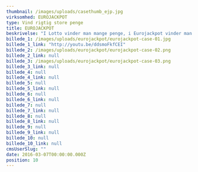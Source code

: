 ```yaml
---
thumbnail: /images/uploads/casethumb_ejp.jpg
virksomhed: EUROJACKPOT
type: Vind rigtig store penge
title: EUROJACKPOT
beskrivelse: "I Lotto vinder man mange penge, i Eurojackpot vinder man rigtig mange penge. Vores Eurojackpot univers taler til den lidt yngre målgruppe og visualiserer, hvor ekstreme præmiesummer der spilles om i det europæiske Lotto med miniumgevinster på 63 mio.kr. ugentligt. Det gøres i et humoristisk 2-trins greb, hvor vi først placerer vores hovedperson i en attraktiv situation, som havde han lige vundet den store gevinst – og så trumfer med at skrue endnu mere op for ekstravagancen. ”Vind store penge. Rigtig store penge.”"
billede_1: /images/uploads/eurojackpot/eurojackpot-case-01.jpg
billede_1_link: "http://youtu.be/ddsmoFkfCEI"
billede_2: /images/uploads/eurojackpot/eurojackpot-case-02.png
billede_2_link: null
billede_3: /images/uploads/eurojackpot/eurojackpot-case-03.png
billede_3_link: null
billede_4: null
billede_4_link: null
billede_5: null
billede_5_link: null
billede_6: null
billede_6_link: null
billede_7: null
billede_7_link: null
billede_8: null
billede_8_link: null
billede_9: null
billede_9_link: null
billede_10: null
billede_10_link: null
cmsUserSlug: ""
date: 2016-03-07T00:00:00.000Z
position: 10
---
```


